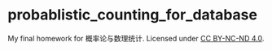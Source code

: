 probablistic_counting_for_database
==================================

My final homework for 概率论与数理统计. Licensed under [CC BY-NC-ND 4.0](https://creativecommons.org/licenses/by-nc-nd/4.0/).
